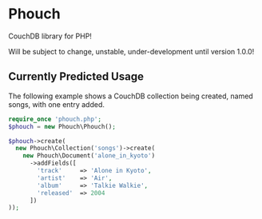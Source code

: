 Phouch
======

CouchDB library for PHP!

Will be subject to change, unstable, under-development until version 1.0.0!

## Currently Predicted Usage

The following example shows a CouchDB collection being created, named songs, with one entry added.

```php
require_once 'phouch.php';
$phouch = new Phouch\Phouch();

$phouch->create(
  new Phouch\Collection('songs')->create(
    new Phouch\Document('alone_in_kyoto')
      ->addFields([
        'track'     => 'Alone in Kyoto',
        'artist'    => 'Air',
        'album'     => 'Talkie Walkie',
        'released'  => 2004
      ])
));
```
